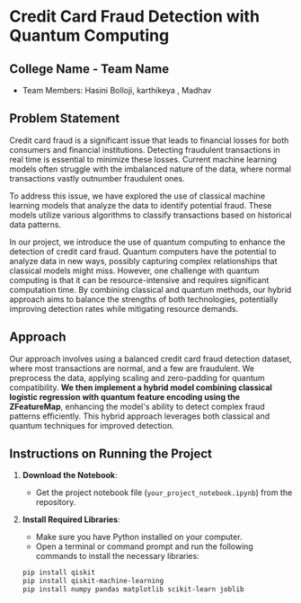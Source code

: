 # Credit Card Fraud Detection with Quantum Computing

## College Name - Team Name
- Team Members: Hasini Bolloji, karthikeya , Madhav

## Problem Statement
Credit card fraud is a significant issue that leads to financial losses for both consumers and financial institutions. Detecting fraudulent transactions in real time is essential to minimize these losses. Current machine learning models often struggle with the imbalanced nature of the data, where normal transactions vastly outnumber fraudulent ones.

To address this issue, we have explored the use of classical machine learning models that analyze the data to identify potential fraud. These models utilize various algorithms to classify transactions based on historical data patterns.

In our project, we introduce the use of quantum computing to enhance the detection of credit card fraud. Quantum computers have the potential to analyze data in new ways, possibly capturing complex relationships that classical models might miss. However, one challenge with quantum computing is that it can be resource-intensive and requires significant computation time. By combining classical and quantum methods, our hybrid approach aims to balance the strengths of both technologies, potentially improving detection rates while mitigating resource demands.

## Approach
Our approach involves using a balanced credit card fraud detection dataset, where most transactions are normal, and a few are fraudulent. We preprocess the data, applying scaling and zero-padding for quantum compatibility. **We then implement a hybrid model combining classical logistic regression with quantum feature encoding using the ZFeatureMap**, enhancing the model's ability to detect complex fraud patterns efficiently. This hybrid approach leverages both classical and quantum techniques for improved detection.

## Instructions on Running the Project
1. **Download the Notebook**: 
   - Get the project notebook file (`your_project_notebook.ipynb`) from the repository.

2. **Install Required Libraries**:
   - Make sure you have Python installed on your computer.
   - Open a terminal or command prompt and run the following commands to install the necessary libraries:

   ```bash
   pip install qiskit
   pip install qiskit-machine-learning
   pip install numpy pandas matplotlib scikit-learn joblib
